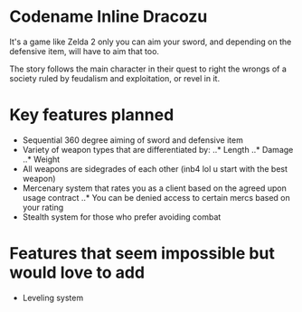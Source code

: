 # Codename Inline Dracozu

It's a game like Zelda 2 only you can aim your sword, and depending on the defensive item, will have to aim that too.

The story follows the main character in their quest to right the wrongs of a society ruled by feudalism and exploitation, or revel in it.

# Key features planned

* Sequential 360 degree aiming of sword and defensive item
* Variety of weapon types that are differentiated by:
..* Length
..* Damage
..* Weight
* All weapons are sidegrades of each other (inb4 lol u start with the best weapon)
* Mercenary system that rates you as a client based on the agreed upon usage contract
..* You can be denied access to certain mercs based on your rating
* Stealth system for those who prefer avoiding combat

# Features that seem impossible but would love to add

* Leveling system
